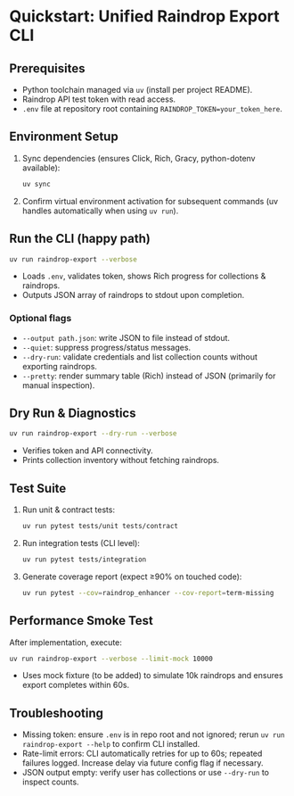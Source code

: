 # Quickstart: Unified Raindrop Export CLI

## Prerequisites
- Python toolchain managed via `uv` (install per project README).
- Raindrop API test token with read access.
- `.env` file at repository root containing `RAINDROP_TOKEN=your_token_here`.

## Environment Setup
1. Sync dependencies (ensures Click, Rich, Gracy, python-dotenv available):
   ```bash
   uv sync
   ```
2. Confirm virtual environment activation for subsequent commands (uv handles automatically when using `uv run`).

## Run the CLI (happy path)
```bash
uv run raindrop-export --verbose
```
- Loads `.env`, validates token, shows Rich progress for collections & raindrops.
- Outputs JSON array of raindrops to stdout upon completion.

### Optional flags
- `--output path.json`: write JSON to file instead of stdout.
- `--quiet`: suppress progress/status messages.
- `--dry-run`: validate credentials and list collection counts without exporting raindrops.
- `--pretty`: render summary table (Rich) instead of JSON (primarily for manual inspection).

## Dry Run & Diagnostics
```bash
uv run raindrop-export --dry-run --verbose
```
- Verifies token and API connectivity.
- Prints collection inventory without fetching raindrops.

## Test Suite
1. Run unit & contract tests:
   ```bash
   uv run pytest tests/unit tests/contract
   ```
2. Run integration tests (CLI level):
   ```bash
   uv run pytest tests/integration
   ```
3. Generate coverage report (expect ≥90% on touched code):
   ```bash
   uv run pytest --cov=raindrop_enhancer --cov-report=term-missing
   ```

## Performance Smoke Test
After implementation, execute:
```bash
uv run raindrop-export --verbose --limit-mock 10000
```
- Uses mock fixture (to be added) to simulate 10k raindrops and ensures export completes within 60s.

## Troubleshooting
- Missing token: ensure `.env` is in repo root and not ignored; rerun `uv run raindrop-export --help` to confirm CLI installed.
- Rate-limit errors: CLI automatically retries for up to 60s; repeated failures logged. Increase delay via future config flag if necessary.
- JSON output empty: verify user has collections or use `--dry-run` to inspect counts.
